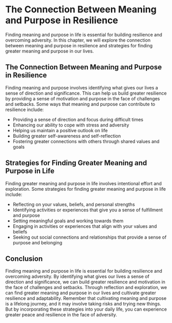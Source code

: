 The Connection Between Meaning and Purpose in Resilience
================================================================================================

Finding meaning and purpose in life is essential for building resilience and overcoming adversity. In this chapter, we will explore the connection between meaning and purpose in resilience and strategies for finding greater meaning and purpose in our lives.

The Connection Between Meaning and Purpose in Resilience
--------------------------------------------------------

Finding meaning and purpose involves identifying what gives our lives a sense of direction and significance. This can help us build greater resilience by providing a sense of motivation and purpose in the face of challenges and setbacks. Some ways that meaning and purpose can contribute to resilience include:

* Providing a sense of direction and focus during difficult times
* Enhancing our ability to cope with stress and adversity
* Helping us maintain a positive outlook on life
* Building greater self-awareness and self-reflection
* Fostering greater connections with others through shared values and goals

Strategies for Finding Greater Meaning and Purpose in Life
----------------------------------------------------------

Finding greater meaning and purpose in life involves intentional effort and exploration. Some strategies for finding greater meaning and purpose in life include:

* Reflecting on your values, beliefs, and personal strengths
* Identifying activities or experiences that give you a sense of fulfillment and purpose
* Setting meaningful goals and working towards them
* Engaging in activities or experiences that align with your values and beliefs
* Seeking out social connections and relationships that provide a sense of purpose and belonging

Conclusion
----------

Finding meaning and purpose in life is essential for building resilience and overcoming adversity. By identifying what gives our lives a sense of direction and significance, we can build greater resilience and motivation in the face of challenges and setbacks. Through reflection and exploration, we can find greater meaning and purpose in our lives and cultivate greater resilience and adaptability. Remember that cultivating meaning and purpose is a lifelong journey, and it may involve taking risks and trying new things. But by incorporating these strategies into your daily life, you can experience greater peace and resilience in the face of adversity.


